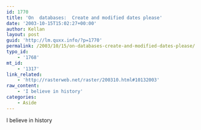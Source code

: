 ```yaml
---
id: 1770
title: 'On  databases:  Create and modified dates please'
date: '2003-10-15T15:02:27+00:00'
author: Kellan
layout: post
guid: 'http://lm.quxx.info/?p=1770'
permalink: /2003/10/15/on-databases-create-and-modified-dates-please/
typo_id:
    - '1768'
mt_id:
    - '1317'
link_related:
    - 'http://rasterweb.net/raster/200310.html#10132003'
raw_content:
    - 'I believe in history'
categories:
    - Aside
---
```


I believe in history